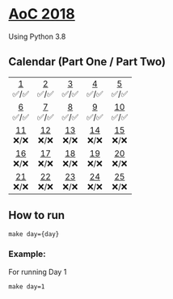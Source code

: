 # [AoC 2018](https://adventofcode.com/2018)

Using Python 3.8

## Calendar (Part One / Part Two)

 |  |  |  |  |  |  
:-: | :-: | :-: | :-: | :-: |
[1](aoc/day01)<br>✅/✅ | [2](aoc/day02)<br>✅/✅ | [3](aoc/day03)<br>✅/✅  | [4](aoc/day04)<br>✅/✅  | [5](aoc/day05)<br>✅/✅
[6](aoc/day06)<br>✅/✅ | [7](aoc/day07)<br>✅/✅ | [8](aoc/day08)<br>✅/✅  | [9](aoc/day09)<br>✅/✅ | [10](aoc/day10)<br>✅/✅  
[11](aoc/day11)<br>❌/❌ | [12](aoc/day12)<br>❌/❌ | [13](aoc/day13)<br>❌/❌  | [14](aoc/day14)<br>❌/❌  | [15](aoc/day15)<br>❌/❌
[16](aoc/day16)<br>❌/❌ | [17](aoc/day17)<br>❌/❌ | [18](aoc/day18)<br>❌/❌  | [19](aoc/day19)<br>❌/❌  | [20](aoc/day20)<br>❌/❌
[21](aoc/day21)<br>❌/❌ | [22](aoc/day22)<br>❌/❌ | [23](aoc/day23)<br>❌/❌  | [24](aoc/day24)<br>❌/❌  | [25](aoc/day25)<br>❌/❌  

## How to run
```
make day={day}
```
### Example:

For running Day 1
```
make day=1
```
